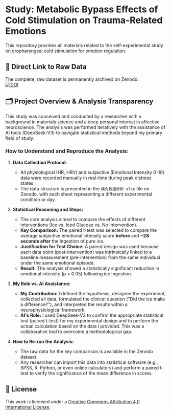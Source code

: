 # Study: Metabolic Bypass Effects of Cold Stimulation on Trauma-Related Emotions

This repository provides all materials related to the self-experimental study on oropharyngeal cold stimulation for emotion regulation.

## 🔗 Direct Link to Raw Data
The complete, raw dataset is permanently archived on Zenodo:  
[![DOI](https://zenodo.org/badge/DOI/10.5281/zenodo.11451400.svg)](https://doi.org/10.5281/zenodo.11451400)

## 🗂️ Project Overview & Analysis Transparency

This study was conceived and conducted by a researcher with a background in materials science and a deep personal interest in affective neuroscience. The analysis was performed iteratively with the assistance of AI tools (DeepSeek-V3) to navigate statistical methods beyond my primary field of study.

### **How to Understand and Reproduce the Analysis:**

1.  **Data Collection Protocol:**
    -   All physiological (HR, HRV) and subjective (Emotional Intensity 0-10) data were recorded manually in real-time during peak distress states.
    -   The data structure is presented in the `横向数据分析.xlsx` file on Zenodo, with each sheet representing a different experimental condition or day.

2.  **Statistical Reasoning and Steps:**
    -   The core analysis aimed to compare the effects of different interventions (Ice vs. Iced Glucose vs. No Intervention).
    -   **Key Comparison:** The paired t-test was selected to compare the average subjective emotional intensity score **before** and **~28 seconds after** the ingestion of pure ice.
    -   **Justification for Test Choice:** A paired design was used because each data point (post-intervention) was intrinsically linked to a baseline measurement (pre-intervention) from the same individual under the same emotional episode.
    -   **Result:** The analysis showed a statistically significant reduction in emotional intensity (p < 0.05) following ice ingestion.

3.  **My Role vs. AI Assistance:**
    -   **My Contribution:** I defined the hypothesis, designed the experiment, collected all data, formulated the clinical question ("Did the ice make a difference?"), and interpreted the results within a neurophysiological framework.
    -   **AI's Role:** I used DeepSeek-V3 to confirm the appropriate statistical test (paired t-test) for my experimental design and to perform the actual calculation based on the data I provided. This was a collaborative tool to overcome a methodological gap.

4.  **How to Re-run the Analysis:**
    -   The raw data for the key comparison is available in the Zenodo dataset.
    -   Any researcher can import this data into statistical software (e.g., SPSS, R, Python, or even online calculators) and perform a paired t-test to verify the significance of the mean difference in scores.

## 📄 License
This work is licensed under a [Creative Commons Attribution 4.0 International License](http://creativecommons.org/licenses/by/4.0/).

